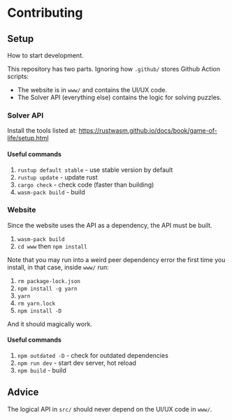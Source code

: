 # Contributing

## Setup

How to start development.

This repository has two parts. Ignoring how `.github/` stores Github Action scripts:
+ The website is in `www/` and contains the UI/UX code.
+ The Solver API (everything else) contains the logic for solving puzzles.

### Solver API

Install the tools listed at: <https://rustwasm.github.io/docs/book/game-of-life/setup.html>

#### Useful commands

1. `rustup default stable` - use stable version by default
1. `rustup update` - update rust
1. `cargo check` - check code (faster than building)
1. `wasm-pack build` - build

### Website

Since the website uses the API as a dependency, the API must be built.

1. `wasm-pack build`
1. `cd www` then `npm install`

Note that you may run into a weird peer dependency error the first time you install,
in that case, inside `www/` run:

1. `rm package-lock.json`
1. `npm install -g yarn`
1. `yarn`
1. `rm yarn.lock`
1. `npm install -D`

And it should magically work.

#### Useful commands

1. `npm outdated -D` - check for outdated dependencies
1. `npm run dev` - start dev server, hot reload
1. `npm build` - build

## Advice

The logical API in `src/` should never depend on the UI/UX code in `www/`.
